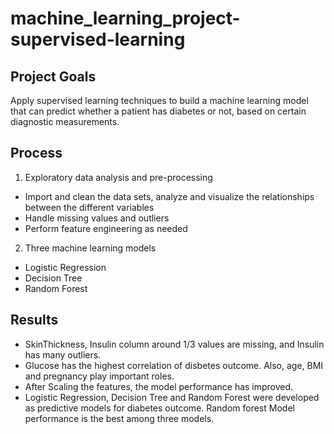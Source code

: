 # machine_learning_project-supervised-learning


## Project Goals
Apply supervised learning techniques to build a machine learning model that can predict whether a patient has diabetes or not, based on certain diagnostic measurements.

## Process
1. Exploratory data analysis and pre-processing
-  Import and clean the data sets, analyze and visualize the relationships between the different variables
-  Handle missing values and outliers
-  Perform feature engineering as needed
2. Three machine learning models
-  Logistic Regression
-  Decision Tree
-  Random Forest

## Results
-  SkinThickness, Insulin column around 1/3 values are missing, and Insulin has many outliers.
-  Glucose has the highest correlation of disbetes outcome. Also, age, BMI and pregnancy play important roles.
-  After Scaling the features, the model performance has improved.
-  Logistic Regression, Decision Tree and Random Forest were developed as predictive models for diabetes outcome. Random forest Model performance is the best among three models.


